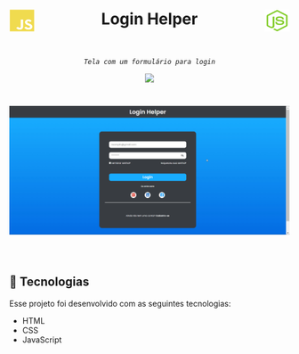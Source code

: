 <h1 align="center"><img align="left" height="40" width="45" src="https://github.com/devicons/devicon/blob/master/icons/javascript/javascript-plain.svg">
Login Helper<img align="right" height="40" width="45" src="https://github.com/devicons/devicon/blob/master/icons/nodejs/nodejs-original.svg"></h1>
<br>


 <div align="center">

   <cite align="center"><i>`Tela com um formulário para login`</i></cite>

</div>

<p align="center">
<img src="http://img.shields.io/static/v1?label=STATUS&message=CONCLUIDO&color=blue&style=for-the-badge"/>
</p>

<h1 align="center">
    <img  src="./gif/Login-Helper.gif" />
</h1>
<br>

## 🚀 Tecnologias

Esse projeto foi desenvolvido com as seguintes tecnologias:

- HTML
- CSS
- JavaScript
